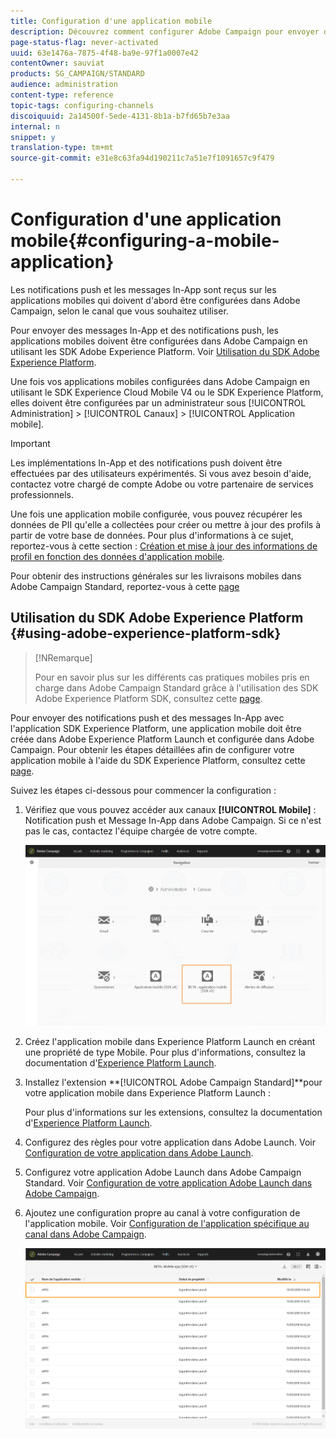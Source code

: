 ```yaml
---
title: Configuration d'une application mobile
description: Découvrez comment configurer Adobe Campaign pour envoyer des notifications push ou des message In-App à l'aide du SDK V4 ou du SDK Experience Platform.
page-status-flag: never-activated
uuid: 63e1476a-7875-4f48-ba9e-97f1a0007e42
contentOwner: sauviat
products: SG_CAMPAIGN/STANDARD
audience: administration
content-type: reference
topic-tags: configuring-channels
discoiquuid: 2a14500f-5ede-4131-8b1a-b7fd65b7e3aa
internal: n
snippet: y
translation-type: tm+mt
source-git-commit: e31e8c63fa94d190211c7a51e7f1091657c9f479

---
```



# Configuration d&#39;une application mobile{#configuring-a-mobile-application}

Les notifications push et les messages In-App sont reçus sur les applications mobiles qui doivent d&#39;abord être configurées dans Adobe Campaign, selon le canal que vous souhaitez utiliser.

Pour envoyer des messages In-App et des notifications push, les applications mobiles doivent être configurées dans Adobe Campaign en utilisant les SDK Adobe Experience Platform. Voir [Utilisation du SDK Adobe Experience Platform](#using-adobe-experience-platform-sdk).

Une fois vos applications mobiles configurées dans Adobe Campaign en utilisant le SDK Experience Cloud Mobile V4 ou le SDK Experience Platform, elles doivent être configurées par un administrateur sous [!UICONTROL Administration] > [!UICONTROL Canaux] > [!UICONTROL Application mobile].

>[!IMPORTANT]
>
>Les implémentations In-App et des notifications push doivent être effectuées par des utilisateurs expérimentés. Si vous avez besoin d&#39;aide, contactez votre chargé de compte Adobe ou votre partenaire de services professionnels.

Une fois une application mobile configurée, vous pouvez récupérer les données de PII qu&#39;elle a collectées pour créer ou mettre à jour des profils à partir de votre base de données. Pour plus d&#39;informations à ce sujet, reportez-vous à cette section : [Création et mise à jour des informations de profil en fonction des données d&#39;application mobile](../../channels/using/updating-profile-with-mobile-app-data.md).

Pour obtenir des instructions générales sur les livraisons mobiles dans Adobe Campaign Standard, reportez-vous à cette [page](https://helpx.adobe.com/campaign/kb/acs-mobile.html)

## Utilisation du SDK Adobe Experience Platform {#using-adobe-experience-platform-sdk}

>[!NRemarque]
>
>Pour en savoir plus sur les différents cas pratiques mobiles pris en charge dans Adobe Campaign Standard grâce à l&#39;utilisation des SDK Adobe Experience Platform SDK, consultez cette [page](https://helpx.adobe.com/campaign/kb/configure-launch-rules-acs-use-cases.html).

Pour envoyer des notifications push et des messages In-App avec l&#39;application SDK Experience Platform, une application mobile doit être créée dans Adobe Experience Platform Launch et configurée dans Adobe Campaign. Pour obtenir les étapes détaillées afin de configurer votre application mobile à l&#39;aide du SDK Experience Platform, consultez cette [page](https://helpx.adobe.com/campaign/kb/configuring-app-sdkv4.html).

Suivez les étapes ci-dessous pour commencer la configuration :

1. Vérifiez que vous pouvez accéder aux canaux **[!UICONTROL Mobile]** : Notification push et Message In-App dans Adobe Campaign. Si ce n&#39;est pas le cas, contactez l&#39;équipe chargée de votre compte.

   ![](assets/launch_1.png)

1. Créez l&#39;application mobile dans Experience Platform Launch en créant une propriété de type Mobile. Pour plus d&#39;informations, consultez la documentation d&#39;[Experience Platform Launch](https://aep-sdks.gitbook.io/docs/getting-started/create-a-mobile-property#create-a-new-mobile-property).
1. Installez l&#39;extension **[!UICONTROL Adobe Campaign Standard]**pour votre application mobile dans Experience Platform Launch :

   Pour plus d&#39;informations sur les extensions, consultez la documentation d&#39;[Experience Platform Launch](https://aep-sdks.gitbook.io/docs/using-mobile-extensions/adobe-campaign-standard).

1. Configurez des règles pour votre application dans Adobe Launch. Voir [Configuration de votre application dans Adobe Launch](https://helpx.adobe.com/campaign/kb/config-app-in-launch.html#Step1Createdataelements).
1. Configurez votre application Adobe Launch dans Adobe Campaign Standard. Voir [Configuration de votre application Adobe Launch dans Adobe Campaign](https://helpx.adobe.com/campaign/kb/configuring-app-sdk.html#SettingupyourAdobeLaunchapplicationinAdobeCampaign).
1. Ajoutez une configuration propre au canal à votre configuration de l&#39;application mobile. Voir [Configuration de l&#39;application spécifique au canal dans Adobe Campaign](https://helpx.adobe.com/campaign/kb/configuring-app-sdk.html#ChannelspecificapplicationconfigurationinAdobeCampaign).

   ![](assets/launch_2.png)
